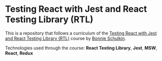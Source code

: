 # Testing React with Jest and React Testing Library (RTL)

This is a repository that follows a curriculum of the [Testing React with Jest and React Testing Library (RTL)](https://www.udemy.com/share/1040ZS3@sD-aSqlrHjDn8cMQvqCJisV9U2Y16ofl1I0d82LEjkg5CpPVl5DBcOoLvYF1qpWR/) course by [Bonnie Schulkin](https://www.udemy.com/user/bonnie-schulkin/).

Technologies used through the course: **React Testing Library**, **Jest**, **MSW**, **React**, **Redux**
